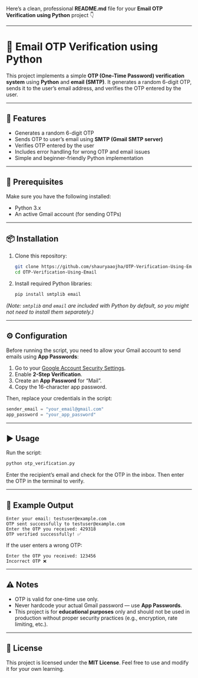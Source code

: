 Here’s a clean, professional **README.md** file for your **Email OTP Verification using Python** project 👇

---

# 🔐 Email OTP Verification using Python

This project implements a simple **OTP (One-Time Password) verification system** using **Python** and **email (SMTP)**.
It generates a random 6-digit OTP, sends it to the user’s email address, and verifies the OTP entered by the user.

---

## 🚀 Features

* Generates a random 6-digit OTP
* Sends OTP to user’s email using **SMTP (Gmail SMTP server)**
* Verifies OTP entered by the user
* Includes error handling for wrong OTP and email issues
* Simple and beginner-friendly Python implementation

---

## 🧠 Prerequisites

Make sure you have the following installed:

* Python 3.x
* An active Gmail account (for sending OTPs)

---

## 📦 Installation

1. Clone this repository:

   ```bash
   git clone https://github.com/shauryaaojha/OTP-Verification-Using-Email.git
   cd OTP-Verification-Using-Email
   ```

2. Install required Python libraries:

   ```bash
   pip install smtplib email
   ```

*(Note: `smtplib` and `email` are included with Python by default, so you might not need to install them separately.)*

---

## ⚙️ Configuration

Before running the script, you need to allow your Gmail account to send emails using **App Passwords**:

1. Go to your [Google Account Security Settings](https://myaccount.google.com/security).
2. Enable **2-Step Verification**.
3. Create an **App Password** for “Mail”.
4. Copy the 16-character app password.

Then, replace your credentials in the script:

```python
sender_email = "your_email@gmail.com"
app_password = "your_app_password"
```

---

## ▶️ Usage

Run the script:

```bash
python otp_verification.py
```

Enter the recipient’s email and check for the OTP in the inbox.
Then enter the OTP in the terminal to verify.

---

## 🧩 Example Output

```
Enter your email: testuser@example.com
OTP sent successfully to testuser@example.com
Enter the OTP you received: 429318
OTP verified successfully! ✅
```

If the user enters a wrong OTP:

```
Enter the OTP you received: 123456
Incorrect OTP ❌
```

---

## ⚠️ Notes

* OTP is valid for one-time use only.
* Never hardcode your actual Gmail password — use **App Passwords**.
* This project is for **educational purposes** only and should not be used in production without proper security practices (e.g., encryption, rate limiting, etc.).

---

## 📜 License

This project is licensed under the **MIT License**.
Feel free to use and modify it for your own learning.


